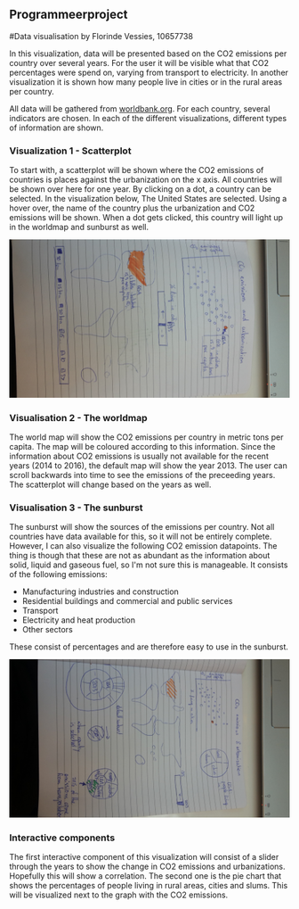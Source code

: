 ## Programmeerproject
#Data visualisation by Florinde Vessies, 10657738


In this visualization, data will be presented based on the CO2 emissions per country over several years. For the user it will be visible what that CO2 percentages were spend on, varying from transport to electricity. In another visualization it is shown how many people live in cities or in the rural areas per country. 
 
All data will be gathered from [worldbank.org](http://databank.worldbank.org/data/reports.aspx?source=world-development-indicators#). For each country, several indicators are chosen. In each of the different visualizations, different types of information are shown.

### Visualization 1 - Scatterplot
To start with, a scatterplot will be shown where the CO2 emissions of countries is places against the urbanization on the x axis. All countries will be shown over here for one year. By clicking on a dot, a country can be selected. In the visualization below, The United States are selected. Using a hover over, the name of the country plus the urbanization and CO2 emissions will be shown. When a dot gets clicked, this country will light up in the worldmap and sunburst as well.  

![Image world map ](/doc/worldmapscatterplot.jpg)

### Visualisation 2 - The worldmap
The world map will show the CO2 emissions per country in metric tons per capita. The map will be coloured according to this information.  Since the information about CO2 emissions is usually not available for the recent years (2014 to 2016), the default map will show the year 2013. The user can scroll backwards into time to see the emissions of the preceeding years. The scatterplot will change based on the years as well. 

### Visualisation 3 - The sunburst
The sunburst will show the sources of the emissions per country. Not all countries have data available for this, so it will not be entirely complete. However, I can also visualize the following CO2 emission datapoints. The thing is though that these are not as abundant as the information about solid, liquid and gaseous fuel, so I'm not sure this is manageable. It consists of the following emissions:

* Manufacturing industries and construction
* Residential buildings and commercial and public services
* Transport
* Electricity and heat production
* Other sectors

These consist of percentages and are therefore easy to use in the sunburst. 

![Image total](/doc/complete.jpg)


### Interactive components
The first interactive component of this visualization will consist of a slider through the years to show the change in CO2 emissions and urbanizations. Hopefully this will show a correlation. The second one is the pie chart that shows the percentages of people living in rural areas, cities and slums. This will be visualized next to the graph with the CO2 emissions.